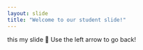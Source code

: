 ```yaml
---
layout: slide
title: "Welcome to our student slide!"
---
```

this my slide :tada:
Use the left arrow to go back!
